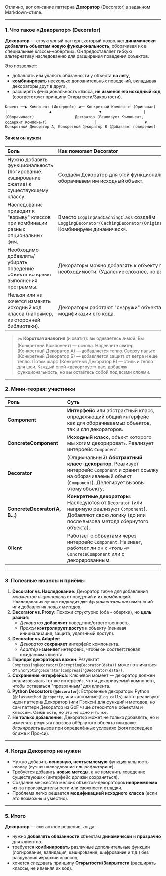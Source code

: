 Отлично, вот описание паттерна **Декоратор** (Decorator) в заданном Markdown-стиле.

---

### 1. Что такое «Декоратор» (Decorator)

**Декоратор** — структурный паттерн, который позволяет **динамически добавлять объектам новую функциональность**, оборачивая их в специальные классы-«обёртки». Он предоставляет гибкую альтернативу наследованию для расширения поведения объектов.

Это позволяет:

*   добавлять или удалять обязанности у объекта **на лету**,
*   **комбинировать** несколько дополнительных поведений, вкладывая декораторы друг в друга,
*   расширять функциональность класса, **не изменяя его исходный код** (соответствует принципу Открытости/Закрытости).

`Клиент ──▶ Компонент (Интерфейс) ◀── Конкретный Компонент (Оригинал)`
`                     │                   ▲`
`                     ▼                   │ (Оборачивает)`
`                  Декоратор (Реализует Компонент, содержит Компонент)`
`                     │`
`                     ▼`
`          Конкретный Декоратор A, Конкретный Декоратор B (Добавляют поведение)`

#### Зачем он нужен

| Боль                                                                                          | Как помогает Decorator                                                                                                 |
| :-------------------------------------------------------------------------------------------- | :--------------------------------------------------------------------------------------------------------------------- |
| Нужно добавить функциональность (логирование, кэширование, сжатие) к существующему классу.     | Создаём Декоратор для этой функциональности и оборачиваем им исходный объект.                                          |
| Наследование приводит к "взрыву" классов при комбинации разных опциональных фич.               | Вместо `LoggingAndCachingClass` создаём `LoggingDecorator(CachingDecorator(OriginalClass()))`. Комбинируем динамически. |
| Необходимо добавлять/убирать поведение объекта во время выполнения программы.                  | Декораторы можно добавлять к объекту по мере необходимости. (Удаление сложнее, но возможно).                          |
| Нельзя или не хочется изменять исходный код класса (например, из сторонней библиотеки).       | Декораторы работают "снаружи" объекта, не требуя модификации его кода.                                                 |

> ✂️ **Короткая аналогия** (и хватит): вы одеваетесь зимой. Вы (Конкретный Компонент) — основа. Надеваете свитер (Конкретный Декоратор А) — добавляется тепло. Сверху пальто (Конкретный Декоратор Б) — добавляется защита от ветра и еще тепло. Потом шарф (Конкретный Декоратор В) — стиль и тепло для шеи. Каждый слой «декорирует» вас, добавляя функциональность, но вы остаётесь собой под всеми слоями.

---

### 2. Мини‑теория: участники

| Роль                   | Суть                                                                                                                            |
| :--------------------- | :------------------------------------------------------------------------------------------------------------------------------ |
| **Component**          | **Интерфейс** или абстрактный класс, определяющий общий интерфейс как для оборачиваемых объектов, так и для декораторов.         |
| **ConcreteComponent**  | **Исходный класс**, объект которого мы хотим декорировать. Реализует интерфейс `Component`.                                       |
| **Decorator**          | (Опциональный) **Абстрактный класс-декоратор**. Реализует интерфейс `Component` и хранит ссылку на оборачиваемый объект (`Component`). Делегирует вызовы этому объекту. |
| **ConcreteDecorator(A, B...)** | **Конкретные декораторы**. Наследуются от `Decorator` (или напрямую реализуют `Component`). Добавляют свою логику (до или после вызова метода обернутого объекта). |
| **Client**             | Работает с объектами через интерфейс `Component`. Не знает, работает ли он с «голым» `ConcreteComponent` или с декорированным. |

---

### 3. Полезные нюансы и приёмы

1.  **Decorator vs. Наследование**: Декоратор гибче для добавления *множества опциональных* поведений и их *комбинаций*. Наследование лучше подходит для *фундаментальных* изменений или добавления *новых методов*.
2.  **Decorator vs. Proxy**: Похожи структурно (оба - обертки), но **цель разная**:
    *   _Декоратор_ **добавляет** поведение/ответственность.
    *   _Прокси_ **контролирует доступ** к объекту (ленивая инициализация, защита, удаленный доступ).
3.  **Decorator vs. Adapter**:
    *   _Декоратор_ **сохраняет** интерфейс компонента.
    *   _Адаптер_ **изменяет** интерфейс, чтобы он соответствовал ожиданиям клиента.
4.  **Порядок декораторов важен**: Результат `CompressingDecorator(EncryptingDecorator(data))` может отличаться от `EncryptingDecorator(CompressingDecorator(data))`.
5.  **Сохранение интерфейса**: Ключевой момент — декоратор должен реализовывать тот же интерфейс, что и декорируемый компонент, чтобы оставаться "прозрачным" для клиента.
6.  **Python Decorators (`@decorator`)**: Встроенные декораторы Python (`@classmethod`, `@property`, или кастомные `@log_calls`) часто реализуют идеи паттерна Декоратор (или Прокси) для функций и методов, но сам паттерн Декоратор из GoF чаще относится к объектам и классам. Связь есть, но это не одно и то же.
7.  **Не только добавление**: Декоратор может не только добавлять, но и *изменять* результат вызова обёрнутого объекта или даже *блокировать* вызов при определённых условиях (хотя последнее ближе к Прокси).

---

### 4. Когда Декоратор не нужен

*   Нужно добавить **основную, неотъемлемую** функциональность классу (лучше наследование или рефакторинг).
*   Требуется добавить **новые методы**, а не изменить поведение существующих (интерфейс должен сохраняться).
*   Создание множества мелких объектов-декораторов **неприемлемо** из-за производительности или сложности отладки.
*   Проблема легко решается **модификацией исходного класса** (если это возможно и уместно).

---

### 5. Итого

**Декоратор** — элегантное решение, когда:

*   нужно **добавлять обязанности** объектам **динамически** и **прозрачно** для клиентов,
*   требуется **комбинировать** различные дополнительные функции (логирование, валидация, кэширование, шифрование и т.д.) без раздувания иерархии классов,
*   хочется следовать принципу **Открытости/Закрытости** (расширять классы, не изменяя их код).